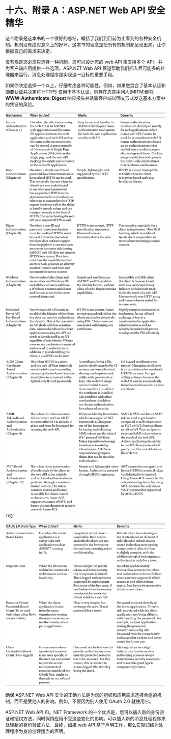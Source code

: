 # 十六、附录 A：ASP.NET Web API 安全精华

这个附录是这本书的一个很好的总结，概括了我们到目前为止看到的各种安全机制。机制没有绝对意义上的好坏。这本书的理念是把所有的机制都呈现出来，让你根据自己的需求来决定。

没有规定您必须只选择一种机制。您可以设计您的 web API 来支持多个 API，并为客户端应用提供一些选项。ASP.NET Web API 管道帮助我们插入尽可能多的处理器来运行。消息处理程序是实现这一目标的重要手段。

如果你决定选择一个以上，仔细考虑各种可能性。例如，如果您混合了基本认证和摘要认证并决定将 HTTPS 仅用于基本认证，则存在恶意中间人(MITM)删除 **WWW-Authenticate: Digest** 响应报头并诱骗客户端以明文形式发送基本方案中的凭证的风险。

![image](img/TableA-1.jpg)
![image](img/TableA-1a.jpg)
![image](img/TableA-1b.jpg)
T6】

![image](img/TableA-2.jpg)

确保 ASP.NET Web API 安全的正确方法是为您的组织和应用需求选择合适的机制，而不是受他人的影响。例如，不要因为别人使用 OAuth 2.0 就使用它。

ASP.NET Web API 和。NET Framework 的一个优点是，您可以插入新的身份验证和授权方法，同时保持应用不受这些变化的影响。可以插入新的消息处理程序来处理新的身份验证方法，最终，如果 web API 基于声明工作，那么它就归结为处理程序为身份创建适当的声明。